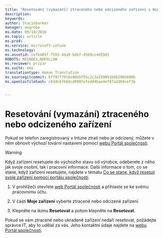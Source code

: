 ```yaml
---
title: "Resetování (vymazání) ztraceného nebo odcizeného zařízení s Windows | Microsoft Intune"
description: 
keywords: 
author: Staciebarker
manager: angrobe
ms.date: 09/19/2016
ms.topic: article
ms.prod: 
ms.service: microsoft-intune
ms.technology: 
ms.assetid: cefb485f-f555-4da9-b4bf-d569cc4d5581
ROBOTS: NOINDEX,NOFOLLOW
ms.reviewer: priyar
ms.suite: ems
translationtype: Human Translation
ms.sourcegitcommit: bff97f79c6e88bbf55c2c3a259891bb6206b690b
ms.openlocfilehash: c83dc6768dcd000fefedd4bae4ef87a2d69cef3b


---
```



# Resetování (vymazání) ztraceného nebo odcizeného zařízení

Pokud se telefon zaregistrovaný v Intune ztratí nebo je odcizený, můžete v něm obnovit výchozí tovární nastavení pomocí [webu Portál společnosti](http://portal.manage.microsoft.com).


> [!WARNING]
> Když zařízení resetujete do výchozího stavu od výrobce, odeberete z něho jak svoje osobní, tak i pracovní informace. Další informace o tom, co se stane, když zařízení resetujete, najdete v tématu [Co se stane, když resetuji svoje zařízení pomocí portálu společnosti](what-happens-if-you-reset-your-device-using-the-company-portal-windows.md).


1.  V prohlížeči otevřete [web Portál společnosti](http://portal.manage.microsoft.com) a přihlaste se ke svému pracovnímu účtu.

2.  V části **Moje zařízení** vyberte ztracené nebo odcizené zařízení.

3.  Klepněte na ikonu **Resetovat** a potom klepněte na **Resetovat**.

Pokud se vám ztracené nebo ukradené zařízení nedaří resetovat, požádejte správce IT, aby to udělal za vás. Jeho kontaktní údaje najdete na [webu Portál společnosti](http://portal.manage.microsoft.com).





<!--HONumber=Sep16_HO3-->


